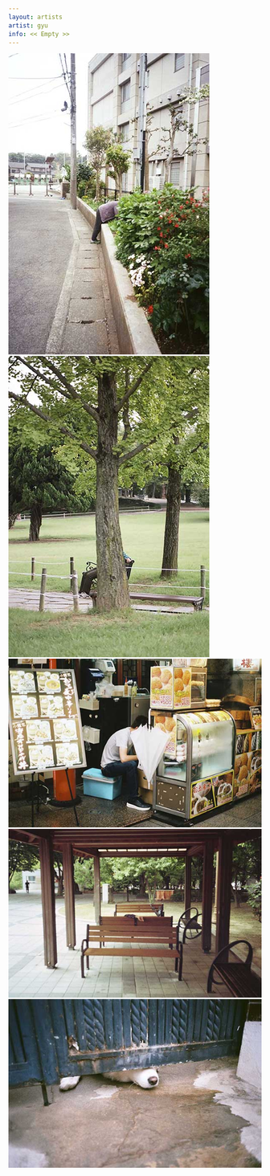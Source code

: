 ```yaml
---
layout: artists
artist: gyu
info: << Empty >>
---
```

<article class="work">
<img src="/assets/images/artists/gyu/emptymind/1.jpg">
<img src="/assets/images/artists/gyu/emptymind/2.jpg">
<img src="/assets/images/artists/gyu/emptymind/3.jpg">
<img src="/assets/images/artists/gyu/emptymind/4.jpg">
<img src="/assets/images/artists/gyu/emptymind/5.jpg">
</article>